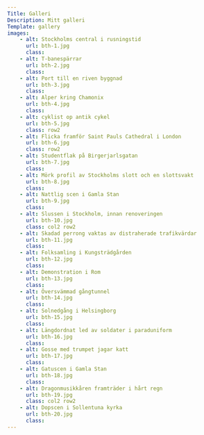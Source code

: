 ```yaml
---
Title: Galleri
Description: Mitt galleri
Template: gallery
images:
    - alt: Stockholms central i rusningstid
      url: bth-1.jpg
      class:
    - alt: T-banespärrar
      url: bth-2.jpg
      class:
    - alt: Port till en riven byggnad
      url: bth-3.jpg
      class:
    - alt: Alper kring Chamonix
      url: bth-4.jpg
      class:
    - alt: cyklist op antik cykel
      url: bth-5.jpg
      class: row2
    - alt: Flicka framför Saint Pauls Cathedral i London
      url: bth-6.jpg
      class: row2
    - alt: Studentflak på Birgerjarlsgatan
      url: bth-7.jpg
      class:
    - alt: Mörk profil av Stockholms slott och en slottsvakt
      url: bth-8.jpg
      class: 
    - alt: Nattlig scen i Gamla Stan
      url: bth-9.jpg
      class:
    - alt: Slussen i Stockholm, innan renoveringen
      url: bth-10.jpg
      class: col2 row2
    - alt: Skadad perrong vaktas av distraherade trafikvärdar
      url: bth-11.jpg
      class:
    - alt: Folksamling i Kungsträdgården
      url: bth-12.jpg
      class:
    - alt: Demonstration i Rom
      url: bth-13.jpg
      class:
    - alt: Översvämmad gångtunnel
      url: bth-14.jpg
      class:
    - alt: Solnedgång i Helsingborg
      url: bth-15.jpg
      class:
    - alt: Längdordnat led av soldater i paraduniform
      url: bth-16.jpg
      class:
    - alt: Gosse med trumpet jagar katt
      url: bth-17.jpg
      class:
    - alt: Gatuscen i Gamla Stan
      url: bth-18.jpg
      class:
    - alt: Dragonmusikkåren framträder i hårt regn
      url: bth-19.jpg
      class: col2 row2
    - alt: Dopscen i Sollentuna kyrka
      url: bth-20.jpg
      class:
---
```

